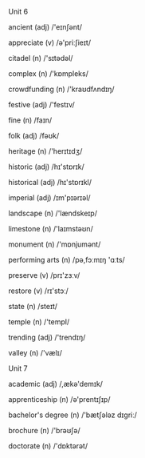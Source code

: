 Unit 6

ancient (adj) /'eɪnʃənt/

appreciate (v) /ə'priːʃieɪt/

citadel (n) /'sɪtədəl/

complex (n) /'kɒmpleks/

crowdfunding (n) /'kraʊdfʌndɪŋ/

festive (adj) /'festɪv/

fine (n) /faɪn/

folk (adj) /fəʊk/

heritage (n) /'herɪtɪdʒ/

historic (adj) /hɪ'stɒrɪk/

historical (adj) /hɪ'stɒrɪkl/

imperial (adj) /ɪm'pɪərɪəl/

landscape (n) /'lændskeɪp/

limestone (n) /'laɪmstəʊn/

monument (n) /'mɒnjumənt/

performing arts (n) /pə,fɔːmɪŋ 'ɑːts/

preserve (v) /prɪ'zɜːv/

restore (v) /rɪ'stɔː/

state (n) /steɪt/

temple (n) /'templ/

trending (adj) /'trendɪŋ/

valley (n) /'vælɪ/

Unit 7

academic (adj) /,ækə'demɪk/

apprenticeship (n) /ə'prentɪʃɪp/

bachelor's degree (n) /'bætʃələz dɪgriː/

brochure (n) /'brəʊʃə/

doctorate (n) /'dɒktərət/